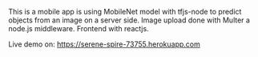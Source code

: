 This is a mobile app is using MobileNet model with tfjs-node to predict objects from an image on a server side.
Image upload done with Multer a node.js middleware. Frontend with reactjs.

Live demo on: https://serene-spire-73755.herokuapp.com
